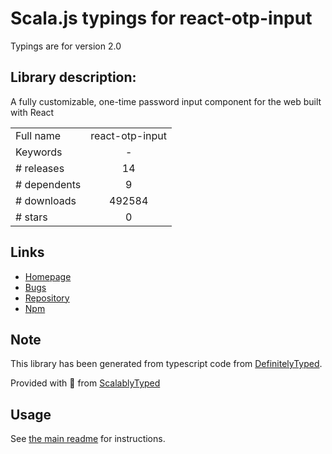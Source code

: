 
# Scala.js typings for react-otp-input

Typings are for version 2.0

## Library description:
A fully customizable, one-time password input component for the web built with React

|                    |                 |
| ------------------ | :-------------: |
| Full name          | react-otp-input |
| Keywords           | - |
| # releases         | 14 |
| # dependents       | 9 |
| # downloads        | 492584 |
| # stars            | 0 |

## Links
- [Homepage](https://devfolioco.github.io/react-otp-input)
- [Bugs](https://github.com/devfolioco/react-otp-input/issues)
- [Repository](https://github.com/devfolioco/react-otp-input)
- [Npm](https://www.npmjs.com/package/react-otp-input)
    


## Note
This library has been generated from typescript code from [DefinitelyTyped](https://definitelytyped.org).

Provided with :purple_heart: from [ScalablyTyped](https://github.com/oyvindberg/ScalablyTyped)

## Usage
See [the main readme](../../readme.md) for instructions.



